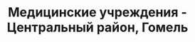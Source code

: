 ---
district_id: 3-02-4
district_name: Центральный район, Гомель
title: Медицинские учреждения - Центральный район, Гомель
---